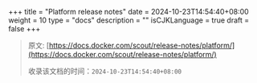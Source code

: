 +++
title = "Platform release notes"
date = 2024-10-23T14:54:40+08:00
weight = 10
type = "docs"
description = ""
isCJKLanguage = true
draft = false
+++

> 原文: [https://docs.docker.com/scout/release-notes/platform/](https://docs.docker.com/scout/release-notes/platform/)
>
> 收录该文档的时间：`2024-10-23T14:54:40+08:00`

